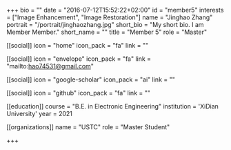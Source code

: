 +++
bio = ""
date = "2016-07-12T15:52:22+02:00"
id = "member5"
interests = ["Image Enhancement", "Image Restoration"]
name = "Jinghao Zhang"
portrait = "/portrait/jinghaozhang.jpg"
short_bio = "My short bio. I am Member Member."
short_name = ""
title = "Member 5"
role = "Master"

[[social]]
    icon = "home"
    icon_pack = "fa"
    link = ""

[[social]]
    icon = "envelope"
    icon_pack = "fa"
    link = "mailto:hao74531@gmail.com"

[[social]]
    icon = "google-scholar"
    icon_pack = "ai"
    link = ""

[[social]]
    icon = "github"
    icon_pack = "fa"
    link = ""

[[education]]
    course = "B.E. in Electronic Engineering"
    institution = 'XiDian University'
    year = 2021

[[organizations]]
    name = "USTC"
    role = "Master Student"

+++
